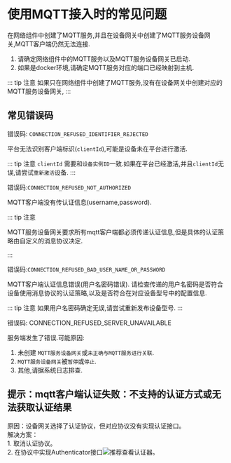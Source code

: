 # 使用MQTT接入时的常见问题

在网络组件中创建了MQTT服务,并且在设备网关中创建了MQTT服务设备网关,MQTT客户端仍然无法连接.

1. 请确定网络组件中的MQTT服务以及MQTT服务设备网关已启动.
2. 如果是docker环境,请确定MQTT服务对应的端口已经映射到主机.

::: tip 注意
如果只在网络组件中创建了MQTT服务,没有在设备网关中创建对应的MQTT服务设备网关,
:::

## 常见错误码

错误码: `CONNECTION_REFUSED_IDENTIFIER_REJECTED`

平台无法识别客户端标识(`clientId`),可能是设备未在平台进行激活.

::: tip 注意
`clientId` 需要和`设备实例ID`一致.如果在平台已经激活,并且`clientId`无误,请尝试`重新激活`设备.
:::

错误码:`CONNECTION_REFUSED_NOT_AUTHORIZED`

MQTT客户端没有传认证信息(username,password).

::: tip 注意

MQTT服务设备网关要求所有mqtt客户端都必须传递认证信息,但是具体的认证策略由自定义的消息协议决定.

:::

错误码:`CONNECTION_REFUSED_BAD_USER_NAME_OR_PASSWORD`

MQTT客户端认证信息错误(用户名密码错误).
请检查传递的用户名密码是否符合设备使用消息协议的认证策略,以及是否符合在对应设备型号中的配置信息.

::: tip 注意
如果用户名密码确定无误,请尝试重新发布设备型号.
:::

错误码: CONNECTION_REFUSED_SERVER_UNAVAILABLE

服务端发生了错误.可能原因:

1. 未创建 `MQTT服务设备网关`或`未正确与MQTT服务进行关联`.
2. `MQTT服务设备网关`被`暂停`或`停止`.
3. 其他,请据系统日志排查.

## 提示：mqtt客户端认证失败：不支持的认证方式或无法获取认证结果
原因：设备网关选择了认证协议，但对应协议没有实现认证接口。  
解决方案：  
    1. 取消认证协议。  
    2. 在协议中实现Authenticator接口![推荐查看认证器](./basics-guide/protocol-support.md#认证器)。  